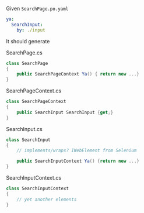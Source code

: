 Given `SearchPage.po.yaml`

```yaml
ya:
  SearchInput:
    by: ./input
```

It should generate

SearchPage.cs
```csharp
class SearchPage
{
    public SearchPageContext Ya() { return new ...}
}
```

SearchPageContext.cs
```csharp
class SearchPageContext
{
    public SearchInput SearchInput {get;}
}
```

SearchInput.cs
```csharp
class SearchInput
{
    // implements/wraps? IWebElement from Selenium

    public SearchInputContext Ya() {return new ...}
}
```

SearchInputContext.cs
```csharp
class SearchInputContext
{
    // yet another elements
}
```